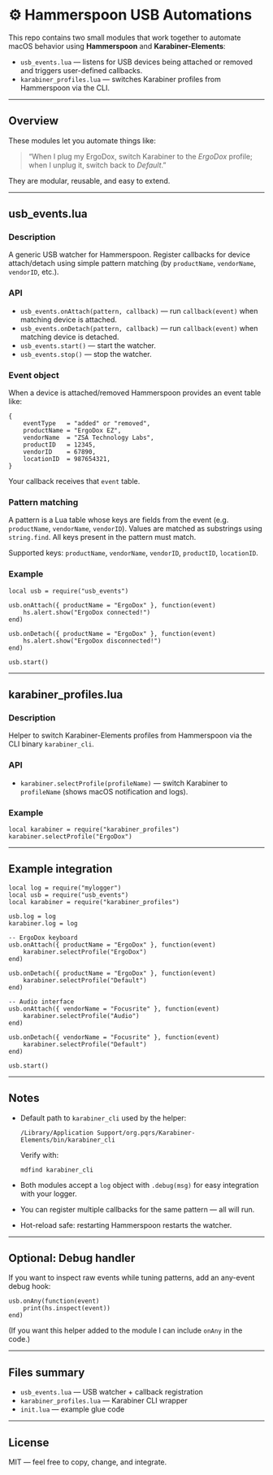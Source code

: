# ⚙️ Hammerspoon USB Automations

This repo contains two small modules that work together to automate macOS behavior using **Hammerspoon** and **Karabiner-Elements**:

- `usb_events.lua` — listens for USB devices being attached or removed and triggers user-defined callbacks.
- `karabiner_profiles.lua` — switches Karabiner profiles from Hammerspoon via the CLI.

---

## Overview

These modules let you automate things like:

> “When I plug my ErgoDox, switch Karabiner to the *ErgoDox* profile; when I unplug it, switch back to *Default*.”

They are modular, reusable, and easy to extend.

---

## usb_events.lua

### Description

A generic USB watcher for Hammerspoon. Register callbacks for device attach/detach using simple pattern matching (by `productName`, `vendorName`, `vendorID`, etc.).

### API

- `usb_events.onAttach(pattern, callback)` — run `callback(event)` when matching device is attached.
- `usb_events.onDetach(pattern, callback)` — run `callback(event)` when matching device is detached.
- `usb_events.start()` — start the watcher.
- `usb_events.stop()` — stop the watcher.

### Event object

When a device is attached/removed Hammerspoon provides an event table like:

    {
        eventType   = "added" or "removed",
        productName = "ErgoDox EZ",
        vendorName  = "ZSA Technology Labs",
        productID   = 12345,
        vendorID    = 67890,
        locationID  = 987654321,
    }

Your callback receives that `event` table.

### Pattern matching

A pattern is a Lua table whose keys are fields from the event (e.g. `productName`, `vendorName`, `vendorID`). Values are matched as substrings using `string.find`. All keys present in the pattern must match.

Supported keys: `productName`, `vendorName`, `vendorID`, `productID`, `locationID`.

### Example

    local usb = require("usb_events")

    usb.onAttach({ productName = "ErgoDox" }, function(event)
        hs.alert.show("ErgoDox connected!")
    end)

    usb.onDetach({ productName = "ErgoDox" }, function(event)
        hs.alert.show("ErgoDox disconnected!")
    end)

    usb.start()

---

## karabiner_profiles.lua

### Description

Helper to switch Karabiner-Elements profiles from Hammerspoon via the CLI binary `karabiner_cli`.

### API

- `karabiner.selectProfile(profileName)` — switch Karabiner to `profileName` (shows macOS notification and logs).

### Example

    local karabiner = require("karabiner_profiles")
    karabiner.selectProfile("ErgoDox")

---

## Example integration

    local log = require("mylogger")
    local usb = require("usb_events")
    local karabiner = require("karabiner_profiles")

    usb.log = log
    karabiner.log = log

    -- ErgoDox keyboard
    usb.onAttach({ productName = "ErgoDox" }, function(event)
        karabiner.selectProfile("ErgoDox")
    end)

    usb.onDetach({ productName = "ErgoDox" }, function(event)
        karabiner.selectProfile("Default")
    end)

    -- Audio interface
    usb.onAttach({ vendorName = "Focusrite" }, function(event)
        karabiner.selectProfile("Audio")
    end)

    usb.onDetach({ vendorName = "Focusrite" }, function(event)
        karabiner.selectProfile("Default")
    end)

    usb.start()

---

## Notes

- Default path to `karabiner_cli` used by the helper:
  
      /Library/Application Support/org.pqrs/Karabiner-Elements/bin/karabiner_cli

  Verify with:

      mdfind karabiner_cli

- Both modules accept a `log` object with `.debug(msg)` for easy integration with your logger.
- You can register multiple callbacks for the same pattern — all will run.
- Hot-reload safe: restarting Hammerspoon restarts the watcher.

---

## Optional: Debug handler

If you want to inspect raw events while tuning patterns, add an any-event debug hook:

    usb.onAny(function(event)
        print(hs.inspect(event))
    end)

(If you want this helper added to the module I can include `onAny` in the code.)

---

## Files summary

- `usb_events.lua` — USB watcher + callback registration
- `karabiner_profiles.lua` — Karabiner CLI wrapper
- `init.lua` — example glue code

---

## License

MIT — feel free to copy, change, and integrate.
